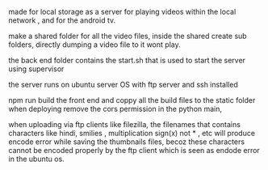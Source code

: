 made for local storage as a server for playing videos within the local network , and for the android tv.

make a shared folder for all the video files, inside the shared create sub folders, directly dumping a video file to it wont play.

the back end folder contains the start.sh that is used to start the server using supervisor

the server runs on ubuntu server OS with ftp server and ssh installed

npm run build the front end and coppy all the build files to the static folder
when deploying remove the cors permission in the python main,

when uploading via ftp clients like filezilla, the filenames that contains characters like hindi, smilies , multiplication sign(x) not * , etc  will produce encode error while saving the thumbnails files, becoz these characters cannot be encoded properly by the ftp client which is seen as endode error in the ubuntu os.
